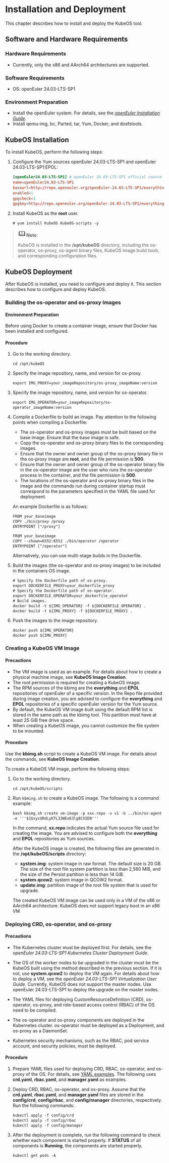 # Installation and Deployment

This chapter describes how to install and deploy the KubeOS tool.

## Software and Hardware Requirements

### Hardware Requirements

- Currently, only the x86 and AArch64 architectures are supported.

### Software Requirements

- OS: openEuler 24.03-LTS-SP1

### Environment Preparation

- Install the openEuler system. For details, see the [*openEuler Installation Guide*](https://docs.openeuler.openatom.cn/en/docs/24.03_LTS_SP2/server/installation_upgrade/installation/installation_on_servers.html).
- Install qemu-img, bc, Parted, tar, Yum, Docker, and dosfstools.

## KubeOS Installation

To install KubeOS, perform the following steps:

1. Configure the Yum sources openEuler 24.03-LTS-SP1 and openEuler 24.03-LTS-SP1:EPOL:

    ```conf
    [openEuler24.03-LTS-SP1] # openEuler 24.03-LTS-SP1 official source
    name=openEuler24.03-LTS-SP1
    baseurl=http://repo.openeuler.org/openEuler-24.03-LTS-SP1/everything/$basearch/ 
    enabled=1
    gpgcheck=1
    gpgkey=http://repo.openeuler.org/openEuler-24.03-LTS-SP1/everything/$basearch/RPM-GPG-KEY-openEuler
    ```

2. Install KubeOS as the **root** user.

    ```shell
    # yum install KubeOS KubeOS-scripts -y
    ```

> ![Note](./public_sys-resources/icon-note.gif)**Note**:
>
> KubeOS is installed in the **/opt/kubeOS** directory, including the os-operator, os-proxy, os-agent binary files, KubeOS image build tools, and corresponding configuration files.

## KubeOS Deployment

After KubeOS is installed, you need to configure and deploy it. This section describes how to configure and deploy KubeOS.

### Building the os-operator and os-proxy Images

#### Environment Preparation

Before using Docker to create a container image, ensure that Docker has been installed and configured.

#### Procedure

1. Go to the working directory.

    ```shell
    cd /opt/kubeOS
    ```

2. Specify the image repository, name, and version for os-proxy.

    ```shell
    export IMG_PROXY=your_imageRepository/os-proxy_imageName:version
    ```

3. Specify the image repository, name, and version for os-operator.

    ```shell
    export IMG_OPERATOR=your_imageRepository/os-operator_imageName:version
    ```

4. Compile a Dockerfile to build an image. Pay attention to the following points when compiling a Dockerfile:

    - The os-operator and os-proxy images must be built based on the base image. Ensure that the base image is safe.
    - Copy the os-operator and os-proxy binary files to the corresponding images.
    - Ensure that the owner and owner group of the os-proxy binary file in the os-proxy image are **root**, and the file permission is **500**.
    - Ensure that the owner and owner group of the os-operator binary file in the os-operator image are the user who runs the os-operator process in the container, and the file permission is **500**.
    - The locations of the os-operator and os-proxy binary files in the image and the commands run during container startup must correspond to the parameters specified in the YAML file used for deployment.

    An example Dockerfile is as follows:

    ```text
    FROM your_baseimage
    COPY ./bin/proxy /proxy
    ENTRYPOINT ["/proxy"]
    ```

    ```text
    FROM your_baseimage
    COPY --chown=6552:6552 ./bin/operator /operator
    ENTRYPOINT ["/operator"]
    ```

    Alternatively, you can use multi-stage builds in the Dockerfile.

5. Build the images (the os-operator and os-proxy images) to be included in the containers OS image.

    ```shell
    # Specify the Dockerfile path of os-proxy.
    export DOCKERFILE_PROXY=your_dockerfile_proxy
    # Specify the Dockerfile path of os-operator.
    export DOCKERFILE_OPERATOR=your_dockerfile_operator
    # Build images.
    docker build -t ${IMG_OPERATOR} -f ${DOCKERFILE_OPERATOR} .
    docker build -t ${IMG_PROXY} -f ${DOCKERFILE_PROXY} .
    ```

6. Push the images to the image repository.

    ```shell
    docker push ${IMG_OPERATOR}
    docker push ${IMG_PROXY}
    ```

### Creating a KubeOS VM Image

#### Precautions

- The VM image is used as an example. For details about how to create a physical machine image, see **KubeOS Image Creation**.
- The root permission is required for creating a KubeOS image.
- The RPM sources of the kbimg are the **everything** and **EPOL** repositories of openEuler of a specific version. In the Repo file provided during image creation, you are advised to configure the **everything** and **EPOL** repositories of a specific openEuler version for the Yum source.
- By default, the KubeOS VM image built using the default RPM list is stored in the same path as the kbimg tool. This partition must have at least 25 GiB free drive space.
- When creating a KubeOS image, you cannot customize the file system to be mounted.

#### Procedure

Use the **kbimg.sh** script to create a KubeOS VM image. For details about the commands, see **KubeOS Image Creation**.

To create a KubeOS VM image, perform the following steps:

1. Go to the working directory.

    ```shell
    cd /opt/kubeOS/scripts
    ```

2. Run `kbming.sh` to create a KubeOS image. The following is a command example:

    ```shell
    bash kbimg.sh create vm-image -p xxx.repo -v v1 -b ../bin/os-agent -e '''$1$xyz$RdLyKTL32WEvK3lg8CXID0'''
    ```

    In the command, **xx.repo** indicates the actual Yum source file used for creating the image. You are advised to configure both the **everything** and **EPOL** repositories as Yum sources.

    After the KubeOS image is created, the following files are generated in the **/opt/kubeOS/scripts** directory:

    - **system.img**: system image in raw format. The default size is 20 GB. The size of the root file system partition is less than 2,560 MiB, and the size of the Persist partition is less than 14 GiB.
    - **system.qcow2**: system image in QCOW2 format.
    - **update.img**: partition image of the root file system that is used for upgrade.

    The created KubeOS VM image can be used only in a VM of the x86 or AArch64 architecture. KubeOS does not support legacy boot in an x86 VM

### Deploying CRD, os-operator, and os-proxy

#### Precautions

- The Kubernetes cluster must be deployed first. For details, see the *openEuler 24.03-LTS-SP1 Kubernetes Cluster Deployment Guide*.

- The OS of the worker nodes to be upgraded in the cluster must be the KubeOS built using the method described in the previous section. If it is not, use **system.qcow2** to deploy the VM again. For details about how to deploy a VM, see the *openEuler 24.03-LTS-SP1 Virtualization User Guide*. Currently, KubeOS does not support the master nodes. Use openEuler 24.03-LTS-SP1 to deploy the upgrade on the master nodes.
- The YAML files for deploying CustomResourceDefinition (CRD), os-operator, os-proxy, and role-based access control (RBAC) of the OS need to be compiled.
- The os-operator and os-proxy components are deployed in the Kubernetes cluster. os-operator must be deployed as a Deployment, and os-proxy as a DaemonSet.
- Kubernetes security mechanisms, such as the RBAC, pod service account, and security policies, must be deployed.

#### Procedure

1. Prepare YAML files used for deploying CRD, RBAC, os-operator, and os-proxy of the OS. For details, see [YAML examples](https://gitee.com/openeuler/KubeOS/tree/master/docs/example/config). The following uses **crd.yaml**, **rbac.yaml**, and **manager.yaml** as examples.

2. Deploy CRD, RBAC, os-operator, and os-proxy. Assume that the **crd.yaml**, **rbac.yaml**, and **manager.yaml** files are stored in the **config/crd**, **config/rbac**, and **config/manager** directories, respectively. Run the following commands:

    ```shell
    kubectl apply -f config/crd
    kubectl apply -f config/rbac 
    kubectl apply -f config/manager
    ```

3. After the deployment is complete, run the following command to check whether each component is started properly. If **STATUS** of all components is **Running**, the components are started properly.

    ```shell
    kubectl get pods -A
    ```
